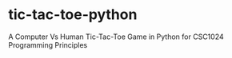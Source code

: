 # tic-tac-toe-python
A Computer Vs Human Tic-Tac-Toe Game in Python for CSC1024 Programming Principles
